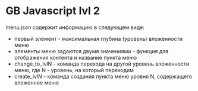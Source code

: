 ﻿# GB Javascript lvl 2

menu.json содержит информацию в следующем виде:
- первый элемент - максимальная глубина (уровень) вложенности меню
- элементы меню задаются двумя значениями - функция для отображения контента и название пункта меню
- change_to_lvlN - команда перехода на другой уровень вложенности меню, где N - уровень, на который переходим
- create_lvlN - команда создания пункта меню уровня N, содержащего вложенное меню